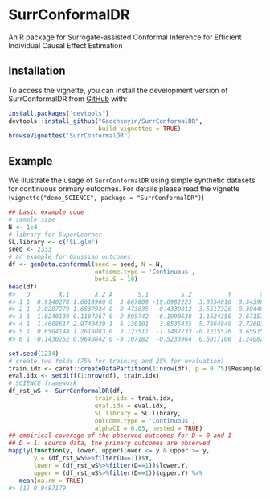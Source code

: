 
<!-- README.md is generated from README.Rmd. Please edit that file -->

# SurrConformalDR

<!-- badges: start -->
<!-- badges: end -->

An R package for Surrogate-assisted Conformal Inference for Efficient
Individual Causal Effect Estimation

## Installation

To access the vignette, you can install the development version of
SurrConformalDR from [GitHub](https://github.com/) with:

``` r
install.packages("devtools")
devtools::install_github("Gaochenyin/SurrConformalDR",
                         build_vignettes = TRUE)
browseVignettes('SurrConformalDR')
```

## Example

We illustrate the usage of `SurrConformalDR` using simple synthetic
datasets for continuous primary outcomes. For details please read the
vignette (`vignette("demo_SCIENCE", package = "SurrConformalDR")`)

``` r
## basic example code
# sample size
N <- 1e4
# library for SuperLearner
SL.library <- c('SL.glm')
seed <- 2333
# an example for Gaussian outcomes
df <- genData.conformal(seed = seed, N = N, 
                        outcome.type = 'Continuous',
                        beta.S = 10)
head(df)
#>   D        X.1       X.2 A       S.1         S.2          Y        tau
#> 1 1  0.9140278 1.6618960 0  3.667808 -19.6982223  3.0554016  0.3439893
#> 2 1  2.0287279 1.6637934 0 -8.473835  -0.4330812  3.5517326 -0.3044858
#> 3 1  1.0240139 0.1187267 0 -2.895742  -6.1990638  1.1624350  2.6715778
#> 4 1  1.4608617 2.9740439 1  6.130101   3.8535435  5.7884840  2.7269300
#> 5 1  0.6504144 1.2618083 0  2.123511  -1.1487733 -0.1215526  3.6591536
#> 6 1 -0.1430252 0.9640842 0 -9.107182  -0.5233964  0.5017106  1.2408225
```

``` r
set.seed(1234)
# create two folds (75% for training and 25% for evaluation)
train.idx <- caret::createDataPartition(1:nrow(df), p = 0.75)$Resample1
eval.idx <- setdiff(1:nrow(df), train.idx)
# SCIENCE framework
df_rst_wS <- SurrConformalDR(df, 
                        train.idx = train.idx, 
                        eval.idx = eval.idx,
                        SL.library = SL.library,
                        outcome.type = 'Continuous',
                        alphaCI = 0.05, nested = TRUE)
## empirical coverage of the observed outcomes for D = 0 and 1
## D = 1: source data, the primary outcomes are observed
mapply(function(y, lower, upper)lower <= y & upper >= y, 
       y = (df_rst_wS%>%filter(D==1))$Y, 
       lower = (df_rst_wS%>%filter(D==1))$lower.Y,
       upper = (df_rst_wS%>%filter(D==1))$upper.Y) %>% 
   mean(na.rm = TRUE)
#> [1] 0.9487179
```
